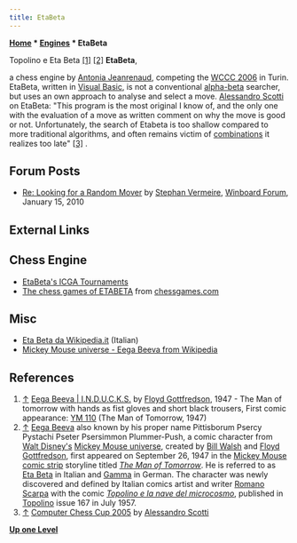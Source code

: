 ```yaml
---
title: EtaBeta
---
```

**[Home](Home "Home") * [Engines](Engines "Engines") * EtaBeta**

[](File:Us_mad_003b_003_eb.jpg) Topolino e Eta Beta <a id="cite-note-1" href="#cite-ref-1">[1]</a> <a id="cite-note-2" href="#cite-ref-2">[2]</a>
**EtaBeta**,

a chess engine by [Antonia Jeanrenaud](Antonia_Jeanrenaud "Antonia Jeanrenaud"), competing the [WCCC 2006](WCCC_2006 "WCCC 2006") in Turin.
EtaBeta, written in [Visual Basic](Basic "Basic"), is not a conventional [alpha-beta](Alpha-Beta "Alpha-Beta") searcher, but uses an own approach to analyse and select a move.
[Alessandro Scotti](Alessandro_Scotti "Alessandro Scotti") on EtaBeta: "This program is the most original I know of, and the only one with the evaluation of a move as written comment on why the move is good or not.
Unfortunately, the search of Etabeta is too shallow compared to more traditional algorithms, and often remains victim of [combinations](Combination "Combination") it realizes too late" <a id="cite-note-3" href="#cite-ref-3">[3]</a> .

## Forum Posts

- [Re: Looking for a Random Mover](http://www.open-aurec.com/wbforum/viewtopic.php?f=2&t=50695&start=20#p192582) by [Stephan Vermeire](Stephan_Vermeire "Stephan Vermeire"), [Winboard Forum](Computer_Chess_Forums "Computer Chess Forums"), January 15, 2010

## External Links

## Chess Engine

- [EtaBeta's ICGA Tournaments](https://www.game-ai-forum.org/icga-tournaments/program.php?id=88)
- [The chess games of ETABETA](https://www.chessgames.com/perl/chessplayer?pid=103857) from [chessgames.com](https://www.chessgames.com/index.html)

## Misc

- [Eta Beta da Wikipedia.it](https://it.wikipedia.org/wiki/Eta_Beta) (Italian)
- [Mickey Mouse universe - Eega Beeva from Wikipedia](https://en.wikipedia.org/wiki/Mickey_Mouse_universe#Eega_Beeva)

## References

1. <a id="cite-ref-1" href="#cite-note-1">↑</a> [Eega Beeva | I.N.D.U.C.K.S.](https://inducks.org/character.php?c=EB) by [Floyd Gottfredson](https://en.wikipedia.org/wiki/Floyd_Gottfredson), 1947 - The Man of tomorrow with hands as fist gloves and short black trousers, First comic appearance: [YM 110](https://inducks.org/story.php?c=YM+110) (The Man of Tomorrow, 1947)
1. <a id="cite-ref-2" href="#cite-note-2">↑</a> [Eega Beeva](https://en.wikipedia.org/wiki/Mickey_Mouse_universe#Eega_Beeva) also known by his proper name Pittisborum Psercy Pystachi Pseter Psersimmon Plummer-Push, a comic character from [Walt Disney's](https://en.wikipedia.org/wiki/Walt_Disney) [Mickey Mouse universe](https://en.wikipedia.org/wiki/Mickey_Mouse_universe), created by [Bill Walsh](<https://en.wikipedia.org/wiki/Bill_Walsh_(producer)>) and [Floyd Gottfredson](https://en.wikipedia.org/wiki/Floyd_Gottfredson),
   first appeared on September 26, 1947 in the [Mickey Mouse comic strip](<https://en.wikipedia.org/wiki/Mickey_Mouse_(comic_strip)>) storyline titled *[The Man of Tomorrow](https://inducks.org/story.php?c=YM+110)*. He is referred to as [Eta Beta](https://it.wikipedia.org/wiki/Eta_Beta) in Italian and [Gamma](https://de.wikipedia.org/wiki/Liste_der_Bewohner_Entenhausens#Gamma) in German. The character was newly discovered and defined by Italian comics artist and writer [Romano Scarpa](https://en.wikipedia.org/wiki/Romano_Scarpa) with the comic *[Topolino e la nave del microcosmo](https://comicvine.gamespot.com/topolino-167-topolino-e-la-nave-del-microcosmo/4000-156587/)*, published in [Topolino](https://it.wikipedia.org/wiki/Topolino) issue 167 in July 1957.
1. <a id="cite-ref-3" href="#cite-note-3">↑</a> [Computer Chess Cup 2005](http://walkofmind.com/programming/chess/ccc2005.htm) by [Alessandro Scotti](Alessandro_Scotti "Alessandro Scotti")

**[Up one Level](Engines "Engines")**

